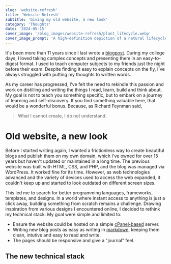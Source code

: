 ```yaml
---
slug: 'website-refresh'
title: 'Website Refresh'
subtitle: 'Giving my old website, a new look'
category: 'Thoughts'
date: '2024-05-15'
cover_image: '/blog_images/website-refresh/plant_lifecycle.webp'
cover_image_prompt: 'A high-definition depiction of a natural lifecycle in a forest setting, suitable for a blog cover image, with a wide aspect ratio. The image illustrates the journey from seed to mature tree, featuring a progression from left to right: a small seed sprouting in rich, dark soil, a young sapling with tender leaves, a tree in full bloom with colorful flowers, and finally, an ancient tree with a thick trunk and sprawling branches, covered in moss and surrounded by fallen leaves. The lush, green forest and soft sunlight filtering through the leaves create a tranquil and detailed atmosphere.'
---
```


It's been more than 11 years since I last wrote a [blogpost](https://digital-madness.in/blog/2013/fast-io-in-c/). During my college days, 
I loved taking complex concepts and presenting them in an easy-to-digest format. I used to teach computer subjects to my friends just the 
night before their exam. Despite finding it easy to explain concepts on the fly, I've always struggled with putting my thoughts to written words.

As my career has progressed, I've felt the need to rekindle this passion and work on distilling and writing the things I read, learn, build and 
think about. My goal is not to teach you something specific, but to embark on a journey of learning and self-discovery. If you find something valuable here, 
that would be a wonderful bonus. Because, as Richard Feynman said,

> What I cannot create, I do not understand.

# Old website, a new look

Before I started writing again, I wanted a frictionless way to create beautiful blogs and publish them on my own domain, which I've owned for over 15 years but haven't updated or maintained in a long time. The previous website was built with HTML, CSS, and PHP, and the blog was managed via WordPress. It worked fine for its time. However, as web technologies advanced and the variety of devices used to access the web expanded, it couldn't keep up and started to look outdated on different screen sizes.

This led me to search for better programming languages, frameworks, templates, and designs. In a world where instant access to anything is just a click away, building something from scratch remains a challenge. Drawing inspiration from various designs I encountered online, I decided to rethink my technical stack. 
My goal were simple and limited to:

* Ensure the website could be hosted on a simple [cPanel-based](https://en.wikipedia.org/wiki/CPanel) server.
* Writing new blog posts as easy as writing in [markdown](https://en.wikipedia.org/wiki/Markdown), keeping them clean, intutive and easy to read and write.
* The pages should be responsive and give a "journal" feel.

## The new technical stack
